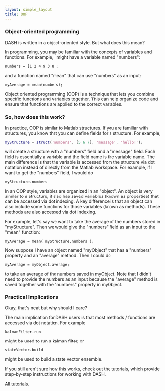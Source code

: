 ```yaml
---
layout: simple_layout
title: OOP
---
```


### Object-oriented programming
DASH is written in a object-oriented style. But what does this mean?

In programming, you may be familiar with the concepts of variables and functions. For example, I might have a variable named "numbers":
```
numbers = [1 2 4 9 3 8];
```
and a function named "mean" that can use "numbers" as an input:
```
myAverage = mean(numbers);
```

Object oriented programming (OOP) is a technique that lets you combine specific functions and variables together. This can help organize code and ensure that functions are applied to the correct variables.


### So, how does this work?

In practice, OOP is similar to Matlab structures. If you are familiar with structures, you know that you can define fields for a structure. For example,
```matlab
myStructure = struct('numbers', [5 6 7], 'message', 'hello!');
```
will create a structure with a "numbers" field and a "message" field. Each field is essentially a variable and the field name is the variable name. The main difference is that the variable is accessed from the structure via dot notation instead of directly from the Matlab workspace. For example, if I want to get the "numbers" field, I would do
```
myStructure.numbers
```

In an OOP style, variables are organized in an "object". An object is very similar to a structure; it also has saved variables (known as properties) that can be accessed via dot indexing. A key difference is that an object can also include some functions for those variables (known as methods). These methods are also accessed via dot indexing.

For example, let's say we want to take the average of the numbers stored in "myStructure". Then we would give the "numbers" field as an input to the "mean" function:
```
myAverage = mean( myStructure.numbers );
```

Now suppose I have an object named "myObject" that has a "numbers" property and an "average" method. Then I could do
```
myAverage = myObject.average;
```
to take an average of the numbers saved in myObject. Note that I didn't need to provide the numbers as an input because the "average" method is saved together with the "numbers" property in myObject.

### Practical Implications

Okay, that's neat but why should I care?

The main implication for DASH users is that most methods / functions are accessed via dot notation. For example
```
kalmanFilter.run
```
might be used to run a kalman filter, or
```
stateVector.build
```
might be used to build a state vector ensemble.

If you still aren't sure how this works, check out the tutorials, which provide step-by-step instructions for working with DASH.

[All tutorials](welcome).

